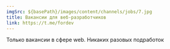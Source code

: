 ```yaml
---
imgSrc: ${basePath}/images/content/channels/jobs/7.jpg
title: Вакансии для веб-разработчиков
link: https://t.me/fordev
---
```


Только вакансии в сфере web. Никаких разовых подработок

